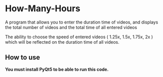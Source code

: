 # How-Many-Hours
A program that allows you to enter the duration time of videos, and displays the total number of videos and the total time of all entered videos

The ability to choose the speed of entered videos ( 1.25x, 1.5x, 1.75x, 2x ) which will be reflected on the duration time of all videos.
## How to use
**You must install PyQt5 to be able to run this code.**
